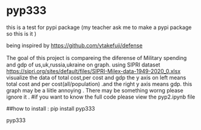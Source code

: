 # pyp333
this is a test for pypi package (my teacher ask me to make a pypi package so this is it )

being inspired by https://github.com/ytakefuji/defense

The goal of this project is  compareing the diferense of Military spending　and gdp of us,uk,russia,ukraine on graph. 
 using SIPRI dataset https://sipri.org/sites/default/files/SIPRI-Milex-data-1949-2020_0.xlsx  
 visualize the data of total cost,per cost and gdp
 the y axis on left means total cost and per cost(all/population) .and the right y axis means gdp.
 this graph may be a liitle annoying .
 There may be something worng please ignore it .
 #if you want to know the full code please view the pyp2.ipynb file
 
 
##how to install :
pip install pyp333
 
 
pyp333

